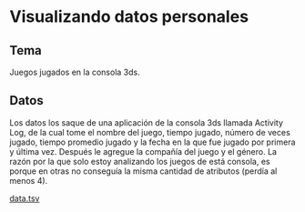 # Visualizando datos personales

## Tema
Juegos jugados en la consola 3ds.

## Datos
Los datos los saque de una aplicación de la consola 3ds llamada Activity Log, de la cual tome el nombre del juego, tiempo jugado, número de veces jugado, tiempo promedio jugado y la fecha en la que fue jugado por primera y última vez. Después le agregue la compañía del juego y el género. La razón por la que solo estoy analizando los juegos de está consola, es porque en otras no conseguía la misma cantidad de atributos (perdía al menos 4).

[data.tsv](data.tsv)
